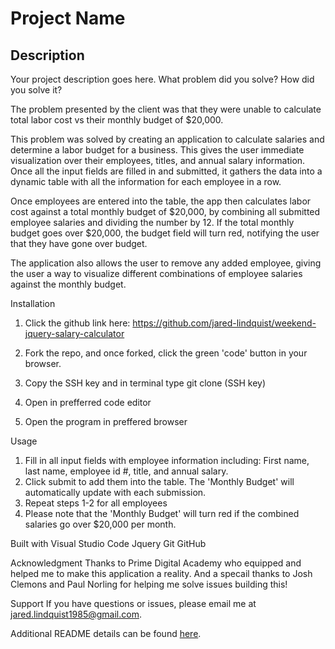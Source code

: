 # Project Name

## Description

Your project description goes here. What problem did you solve? How did you solve it?

The problem presented by the client was that they were unable to calculate total labor cost vs their monthly budget of $20,000.

This problem was solved by creating an application to calculate salaries and determine a labor budget for a business. This gives the user immediate visualization over their employees, titles, and annual salary information. Once all the input fields are filled in and submitted, it gathers the data into a dynamic table with all the information for each employee in a row.

Once employees are entered into the table, the app then calculates labor cost against a total monthly budget of $20,000, by combining all submitted employee salaries and dividing the number by 12. If the total monthly budget goes over $20,000, the budget field will turn red, notifying the user that they have gone over budget.

The application also allows the user to remove any added employee, giving the user a way to visualize different combinations of employee salaries against the monthly budget.


Installation

1. Click the github link here: https://github.com/jared-lindquist/weekend-jquery-salary-calculator

2. Fork the repo, and once forked, click the green 'code' button in your browser. 
3. Copy the SSH key and in terminal type git clone (SSH key)
4. Open in prefferred code editor
5. Open the program in preffered browser

Usage
1. Fill in all input fields with employee information including:
First name, last name, employee id #, title, and annual salary.
2. Click submit to add them into the table. The 'Monthly Budget' will automatically update with each submission.
3. Repeat steps 1-2 for all employees
4. Please note that the 'Monthly Budget' will turn red if the combined salaries go over $20,000 per month.

Built with
Visual Studio Code
Jquery
Git
GitHub

Acknowledgment
Thanks to Prime Digital Academy who equipped and helped me to make this application a reality. And a specail thanks to Josh Clemons and Paul Norling for helping me solve issues building this!

Support
If you have questions or issues, please email me at jared.lindquist1985@gmail.com.

Additional README details can be found [here](https://github.com/PrimeAcademy/readme-template/blob/master/README.md).
